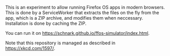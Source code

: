 This is an experiment to allow running Firefox OS apps in modern browsers. This is done by a ServiceWorker that extracts the files on the fly from the app, which is a ZIP archive, and modifies them when neccessary. Installation is done by caching the ZIP.

You can run it on https://schnark.github.io/ffos-simulator/index.html.

Note that this repository is managed as described in https://xkcd.com/1597/.

